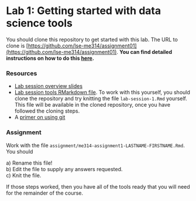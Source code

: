 # Lab 1: Getting started with data science tools

You should clone this repository to get started with this lab.  The URL to clone is [https://github.com/lse-me314/assignment01](https://github.com/lse-me314/assignment01).  **You can find detailed instructions on how to do this [here](https://lse-me314.github.io/instructions).**

### Resources

* [Lab session overview slides](lab-session/lab-session-1-slides.pdf)  
* [Lab session tools RMarkdown file](lab-session/lab-session-1.html).  To work with this yourself, you should clone the repository and try knitting the file `lab-session-1.Rmd` yourself.  This file will be available in the cloned repository, once you have followed the cloning steps.  
* A [primer on using git](lab-session/GIT)

### Assignment

Work with the file `assignment/me314-assignment1-LASTNAME-FIRSTNAME.Rmd`.  You should 

a)  Rename this file!  
b)  Edit the file to supply any answers requested.  
c)  Knit the file.  

If those steps worked, then you have all of the tools ready that you will need for the remainder of the course.

<!---
### Solutions

Solution to Assignment 1 as:
*  [html](solution/me314-assignment1-solution.html) 
*  [RMarkdown](solution/me314-assignment1-solution.Rmd)  

Don't worry if a lot of these operations in R were over your head.  We will take a more gradual approach building up to more complicated R code as the rest of the course progresses.  Very few students will have been able to answer all of these questions at this stage!

--->

